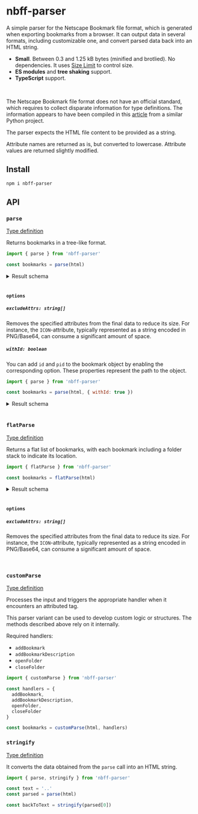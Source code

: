 # nbff-parser

A simple parser for the Netscape Bookmark file format, which is generated when exporting bookmarks from a browser. It can output data in several formats, including customizable one, and convert parsed data back into an HTML string.

- **Small**. Between 0.3 and 1.25 kB bytes (minified and brotlied). No dependencies. It uses [Size Limit](https://github.com/ai/size-limit) to control size.
- **ES modules** and **tree shaking** support.
- **TypeScript** support.

<br/>

The Netscape Bookmark file format does not have an official standard, which requires to collect disparate information for type definitions. The information appears to have been compiled in this [article](https://github.com/FlyingWolFox/Netscape-Bookmarks-File-Parser/wiki/Netscape-Bookmarks-File-Format) from a similar Python project.

The parser expects the HTML file content to be provided as a string.

Attribute names are returned as is, but converted to lowercase. Attribute values are returned slightly modified.

## Install

```sh
npm i nbff-parser
```

## API

### `parse`

[Type definition](./types/parse.d.ts)

Returns bookmarks in a tree-like format.

```js
import { parse } from 'nbff-parser'

const bookmarks = parse(html)
```

<details>
<summary>Result schema</summary>

```json
[
  {
    "title": "Folder",
    "items": [
      {
        "title": "Bookmark"
      },
      {
        "title": "Nested Folder",
        "items": [
          {
            "title": "Another Bookmark"
          }
        ]
      }
    ]
  }
]
```

</details>
<br/>

#### `options`

##### `excludeAttrs: string[]`

Removes the specified attributes from the final data to reduce its size. For instance, the `ICON`-attribute, typically represented as a string encoded in PNG/Base64, can consume a significant amount of space.

##### `withId: boolean`

You can add `id` and `pid` to the bookmark object by enabling the corresponding option. These properties represent the path to the object.

```js
import { parse } from 'nbff-parser'

const bookmarks = parse(html, { withId: true })
```

<details>
<summary>Result schema</summary>

```json
[
  {
    "id": "0",
    "title": "Folder",
    "items": [
      {
        "id": "0.0",
        "pid": "0",
        "title": "Bookmark"
      },
      {
        "id": "0.1",
        "pid": "0",
        "title": "Nested Folder",
        "items": [
          {
            "id": "0.1.0",
            "pid": "0.1",
            "title": "Another Bookmark"
          }
        ]
      }
    ]
  }
]
```

</details>
<br/>

### `flatParse`

[Type definition](./types/flat-parse.d.ts)

Returns a flat list of bookmarks, with each bookmark including a folder stack to indicate its location.

```js
import { flatParse } from 'nbff-parser'

const bookmarks = flatParse(html)
```

<details>
<summary>Result schema</summary>

```json
[
  {
    "title": "Bookmark",
    "folder": [
      {
        "title": "Folder"
      }
    ]
  },
  {
    "title": "Another Bookmark",
    "folder": [
      {
        "title": "Folder"
      }
      {
        "title": "Nested Folder",
      },
    ]
  }
]
```

</details>
<br/>

#### `options`

##### `excludeAttrs: string[]`

Removes the specified attributes from the final data to reduce its size. For instance, the `ICON`-attribute, typically represented as a string encoded in PNG/Base64, can consume a significant amount of space.

<br/>

### `customParse`

[Type definition](./types/custom-parse.d.ts)

Processes the input and triggers the appropriate handler when it encounters an attributed tag.

This parser variant can be used to develop custom logic or structures. The methods described above rely on it internally.

Required handlers:

- `addBookmark`
- `addBookmarkDescription`
- `openFolder`
- `closeFolder`

```js
import { customParse } from 'nbff-parser'

const handlers = {
  addBookmark,
  addBookmarkDescription,
  openFolder,
  closeFolder
}

const bookmarks = customParse(html, handlers)
```

### `stringify`

[Type definition](./types/stringify.d.ts)

It converts the data obtained from the `parse` call into an HTML string.

```js
import { parse, stringify } from 'nbff-parser'

const text = '..'
const parsed = parse(html)

const backToText = stringify(parsed[0])
```
